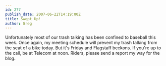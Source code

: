 ```yaml
---
id: 277
publish_date: 2007-06-22T14:19:00Z
title: Swept Up!
author: Greg
---
```

Unfortunately most of our trash talking has been confined to baseball this week. Once again, my meeting schedule will prevent my trash talking from the seat of a bike today. But it's Friday and Flagstaff beckons. If you're up to the call, be at Telecom at noon. Riders, please send a report my way for the blog.